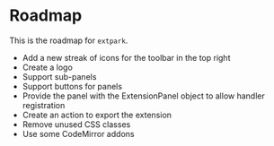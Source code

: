 # Roadmap

This is the roadmap for `extpark`.

- Add a new streak of icons for the toolbar in the top right
- Create a logo
- Support sub-panels
- Support buttons for panels
- Provide the panel with the ExtensionPanel object to allow handler registration
- Create an action to export the extension
- Remove unused CSS classes
- Use some CodeMirror addons
